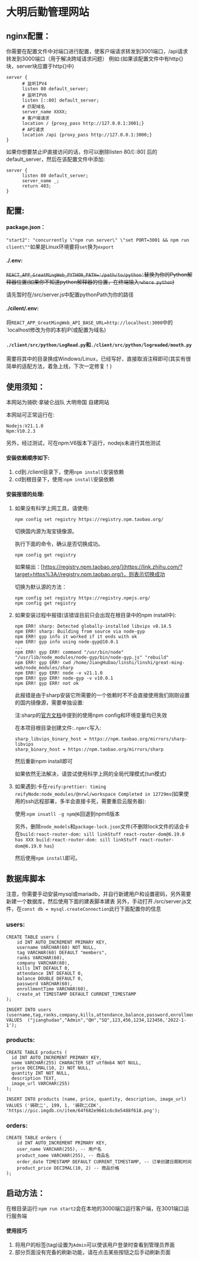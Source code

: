 # 大明后勤管理网站
## nginx配置：
你需要在配置文件中对端口进行配置，使客户端请求转发到3001端口，/api请求转发到3000端口（用于解决跨域请求问题）
例如:(如果该配置文件中有http{}块，server块应置于http{}中)
```
server {
      # 监听IPV4
      listen 80 default_server;
      # 监听IPV6
      listen [::80] default_server;
      # 匹配域名
      server_name XXXX;
      # 客户端请求
      location / {proxy_pass http://127.0.0.1:3001;}
      # API请求
      location /api {proxy_pass http://127.0.0.1:3000;}
}
```
如果你想要禁止IP直接访问的话，你可以删除listen 80/[::80] 后的default_server，然后在该配置文件中添加:
```
server {
      listen 80 default_server;
      server_name _;
      return 403;
}
```
## 配置:
#### package.json：

`"start2": "concurrently \"npm run server\" \"set PORT=3001 && npm run client\""`如果是Linux环境要将`set`换为`export`

#### ./.env:

~~`REACT_APP_GreatMingWeb_PYTHON_PATH='/path/to/python'`替换为你的Python解释器位置(如果你不知道python解释器的位置，在终端输入:`where python`)~~

请先暂时在/src/server.js中配置pythonPath为你的路径

#### ./cilent/.env:
将`REACT_APP_GreatMingWeb_API_BASE_URL=http://localhost:3000`中的`localhost修改为你的本机IP(或配置为域名)

#### `./client/src/python/LogRead.py`和`./client/src/python/logreaded/mouth.py`
需要将其中的目录换成Windows/Linux，已经写好，直接取消注释即可(其实有很简单的适配方法，着急上线，下次一定修复！)


## 使用须知：
本网站为骑砍·拿破仑战队 大明帝国 自建网站

本网站可正常运行在:

``````
Nodejs:V21.1.0
Npm:V10.2.3
``````

另外，经过测试，可在npm:V6版本下运行，nodejs未进行其他测试

#### 安装依赖顺序如下:

1. cd到./client目录下，使用`npm install`安装依赖
2. cd到根目录下，使用:`npm install`安装依赖

#### 安装报错的处理:

1. 如果没有科学上网工具，请使用:

   `npm config set registry https://registry.npm.taobao.org/`

   切换国内源为淘宝镜像源。

   执行下面的命令，确认是否切换成功。

   ```text
   npm config get registry
   ```

   如果输出：[https://registry.npm.taobao.org/](https://link.zhihu.com/?target=https%3A//registry.npm.taobao.org/)，则表示切换成功

   切换为默认源的方法：

   ```text
   npm config set registry https://registry.npmjs.org/
   npm config get registry
   ```

2. 如果安装过程中报错(该错误目前只会出现在根目录中的npm install中):

   ``````
   npm ERR! sharp: Detected globally-installed libvips v8.14.5
   npm ERR! sharp: Building from source via node-gyp
   npm ERR! gyp info it worked if it ends with ok
   npm ERR! gyp info using node-gyp@10.0.1
   ...
   npm ERR! gyp ERR! command "/usr/bin/node" "/usr/lib/node_modules/node-gyp/bin/node-gyp.js" "rebuild"
   npm ERR! gyp ERR! cwd /home/JiangHuDao/linshi/linshi/great-ming-web/node_modules/sharp
   npm ERR! gyp ERR! node -v v21.1.0
   npm ERR! gyp ERR! node-gyp -v v10.0.1
   npm ERR! gyp ERR! not ok
   ``````

   此报错是由于sharp安装它所需要的一个依赖时不不会直接使用我们刚刚设置的国内镜像源，需要单独设置:

   注:sharp的[官方文档](https://sharp.pixelplumbing.com/install#chinese-mirror)中提到的使用npm config和环境变量均已失效

   在本项目根目录创建文件:`.npmrc`写入:

   ``````
   sharp_libvips_binary_host = https://npm.taobao.org/mirrors/sharp-libvips
   sharp_binary_host = https://npm.taobao.org/mirrors/sharp
   ``````

   然后重新npm install即可

   如果依然无法解决，请尝试使用科学上网的全局代理模式(tun模式)

3. 如果遇到:卡在`reify:prettier: timing reifyNode:node_modules/@nrwl/workspace Completed in 12729ms`(如果使用的ssh远程部署，多半会直接卡死，需要重启云服务器):

   使用:`npm insatll -g npm@6`回退到npm6版本

   另外，删除`node_models`和`package-lock.json`文件(不删除lock文件的话会卡在`build:react-router-dom: sill linkStuff react-router-dom@6.19.0 has XXX build:react-router-dom: sill linkStuff react-router-dom@6.19.0 has`)

   然后使用`npm install`即可。

   

## 数据库脚本

注意，你需要手动安装mysql或mariadb，并自行新建用户和设置密码，另外需要新建一个数据库，然后使用下面的建表脚本建表
另外，手动打开./src/server.js文件，在`const db = mysql.createConnection`此行下面配置你的信息

### users:
```mysql
CREATE TABLE users (
    id INT AUTO_INCREMENT PRIMARY KEY,
    username VARCHAR(60) NOT NULL,
    tag VARCHAR(60) DEFAULT "members",
    ranks VARCHAR(60),
    company VARCHAR(60),
    kills INT DEFAULT 0,
    attendance INT DEFAULT 0,
    balance DOUBLE DEFAULT 0,
    password VARCHAR(60),
    enrollmentTime VARCHAR(60), 
    create_at TIMESTAMP DEFAULT CURRENT_TIMESTAMP
);
```
```mysql
INSERT INTO users (username,tag,ranks,company,kills,attendance,balance,password,enrollmentTime) VALUES  ("jianghudao","Admin","QH","SQ",123,456,1234,123456,'2022-1-1');
```
### products:
```mysql
CREATE TABLE products (
  id INT AUTO_INCREMENT PRIMARY KEY,
  name VARCHAR(255) CHARACTER SET utf8mb4 NOT NULL,
  price DECIMAL(10, 2) NOT NULL,
  quantity INT NOT NULL,
  description TEXT,
  image_url VARCHAR(255)
);
```
```mysql
INSERT INTO products (name, price, quantity, description, image_url) VALUES ('骑砍二', 199, 1, '骑砍二CDK', 'https://pic.imgdb.cn/item/64f682e9661c6c8e5488f618.png');
```

### orders:
```mysql
CREATE TABLE orders (
    id INT AUTO_INCREMENT PRIMARY KEY,
    user_name VARCHAR(255), -- 用户名
    product_name VARCHAR(255), -- 商品名
    order_date TIMESTAMP DEFAULT CURRENT_TIMESTAMP, -- 订单创建日期和时间
    product_price DECIMAL(10, 2) -- 商品价格
);
```



## 启动方法：

在根目录运行:`npm run start2`会在本地的3000端口运行客户端，在3001端口运行服务端

#### 使用技巧

1. 将用户的标签(tag)设置为`Admin`可以使该用户登录时查看到管理员界面
2. 部分页面没有完备的刷新功能，请在点击某些按钮之后手动刷新页面

